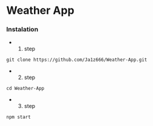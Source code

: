 # Weather App
### Instalation
* 1. step
```
git clone https://github.com/Ja1z666/Weather-App.git
```
* 2. step
```
cd Weather-App
```
* 3. step
```
npm start
```

